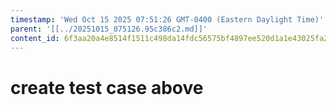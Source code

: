 ```yaml
---
timestamp: 'Wed Oct 15 2025 07:51:26 GMT-0400 (Eastern Daylight Time)'
parent: '[[../20251015_075126.95c386c2.md]]'
content_id: 6f3aa20a4e8514f1511c498da14fdc56575bf4897ee520d1a1e43025fa248fc8
---
```


# create test case above
